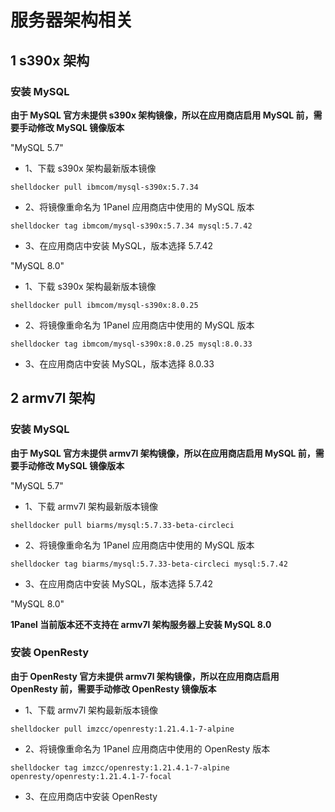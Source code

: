 # 服务器架构相关
## 1 s390x 架构

### 安装 MySQL


**由于 MySQL 官方未提供 s390x 架构镜像，所以在应用商店启用 MySQL 前，需要手动修改 MySQL 镜像版本**

"MySQL 5.7"

- 1、下载 s390x 架构最新版本镜像


```
shelldocker pull ibmcom/mysql-s390x:5.7.34
```

- 2、将镜像重命名为 1Panel 应用商店中使用的 MySQL 版本

```
shelldocker tag ibmcom/mysql-s390x:5.7.34 mysql:5.7.42
```

- 3、在应用商店中安装 MySQL，版本选择 5.7.42

"MySQL 8.0"

- 1、下载 s390x 架构最新版本镜像


```
shelldocker pull ibmcom/mysql-s390x:8.0.25
```

- 2、将镜像重命名为 1Panel 应用商店中使用的 MySQL 版本

```
shelldocker tag ibmcom/mysql-s390x:8.0.25 mysql:8.0.33
```

- 3、在应用商店中安装 MySQL，版本选择 8.0.33

## 2 armv7l 架构

### 安装 MySQL


**由于 MySQL 官方未提供 armv7l 架构镜像，所以在应用商店启用 MySQL 前，需要手动修改 MySQL 镜像版本**

"MySQL 5.7"

- 1、下载 armv7l 架构最新版本镜像


```
shelldocker pull biarms/mysql:5.7.33-beta-circleci
```

- 2、将镜像重命名为 1Panel 应用商店中使用的 MySQL 版本

```
shelldocker tag biarms/mysql:5.7.33-beta-circleci mysql:5.7.42
```

- 3、在应用商店中安装 MySQL，版本选择 5.7.42

"MySQL 8.0"

**1Panel 当前版本还不支持在 armv7l 架构服务器上安装 MySQL 8.0**

### 安装 OpenResty


**由于 OpenResty 官方未提供 armv7l 架构镜像，所以在应用商店启用 OpenResty 前，需要手动修改 OpenResty 镜像版本**

- 1、下载 armv7l 架构最新版本镜像


```
shelldocker pull imzcc/openresty:1.21.4.1-7-alpine
```

- 2、将镜像重命名为 1Panel 应用商店中使用的 OpenResty 版本

```
shelldocker tag imzcc/openresty:1.21.4.1-7-alpine openresty/openresty:1.21.4.1-7-focal
```

- 3、在应用商店中安装 OpenResty
